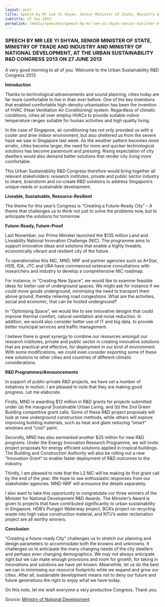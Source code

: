 ```yaml
---
layout: post
title: Speech by Mr Lee Yi Shyan, Senior Minister of State, Ministry of Trade and Industry and Ministry of National Development, at the Urban Sustainability R&D Congress 2013 on 27 June 2013
subtitle: 27 Jun 2013
permalink: /media/speeches/speech-by-mr-lee-yi-shyan-senior-minister-of-state-ministry-of-trade-and-industry-and-ministry-of-national-development-at-the-urban-sustainability-r-d-congress-2013-on-27-june-2013
---
```


### SPEECH BY MR LEE YI SHYAN, SENIOR MINISTER OF STATE, MINISTRY OF TRADE AND INDUSTRY AND MINISTRY OF NATIONAL DEVELOPMENT, AT THE URBAN SUSTAINABILITY R&D CONGRESS 2013 ON 27 JUNE 2013

A very good morning to all of you. Welcome to the Urban Sustainability R&D Congress 2013.

**Introduction**

Thanks to technological advancements and sound planning, cities today are far more comfortable to live in than ever before. One of the key inventions that enabled comfortable high-density urbanisation has been the invention of HVAC (Heat Ventilation Air Conditioning) system. Regardless of climatic conditions, cities all over employ HVACs to provide suitable indoor temperature ranges suitable for human activities and high quality living.

In the case of Singapore, air conditioning has not only provided us with a cooler and drier indoor environment, but also sheltered us from the severe haze we saw in Singapore last week. As the weather pattern becomes more erratic, cities become larger, the need for more and quicker technological solutions has become paramount and pressing. Rising expectation of city dwellers would also demand better solutions that render city living more comfortable.

This Urban Sustainability R&D Congress therefore would bring together all relevant stakeholders: research institutes, private and public sector industry to share, brainstorm and co-create R&D solutions to address Singapore’s unique needs or sustainable development.

**Liveable, Sustainable, Resource-Resilient**

The theme for this year’s Congress is “Creating a Future-Ready City” – A theme that challenges us to think not just to solve the problems now, but to anticipate the solutions for tomorrow.

**Future-Ready, Future-Proof**

Last November, our Prime Minister launched the $135 million Land and Liveability National Innovation Challenge (NIC). The programme aims to support innovative ideas and solutions that enable a highly liveable, economically vibrant and resilient city of the future.

To operationalise this NIC, MND, NRF and partner agencies such as A*Star, HDB, IDA, JTC and URA have commenced extensive consultations with researchers and industry to develop a comprehensive NIC roadmap.

For instance, in “Creating New Space”, we would like to examine feasible ideas for better use of underground spaces. We might ask for instance if we could move goods underground, minimising the need to transport them above ground, thereby relieving road congestions. What are the activities, social and economic, that can be hosted underground?

In “Optimising Space”, we would like to see innovative designs that could improve thermal comfort, natural ventilation and noise reduction. In addition, we would also consider better use of IT and big data, to provide better municipal services and traffic management.

I believe there is great synergy to combine our resources amongst our research institutes, private and public sector in creating innovative solutions that are practical and effective, for deployment in our kind of environment. With some modifications, we could even consider exporting some of these new solutions to other cities and countries of different climatic considerations.

**R&D Programmes/Announcements**

In support of public-private R&D projects, we have set a number of initiatives in motion. I am pleased to note that they are making good progress. Let me elaborate.

Firstly, MND is awarding $12 million in R&D grants for projects submitted under (a) the inaugural Sustainable Urban Living, and (b) the 2nd Green Building competitive grant calls. Some of these R&D project proposals will look at new underground construction methods, while others will explore improving building materials, such as heat and glare reducing “smart” windows and “cool” paint.

Secondly, MND has also earmarked another $25 million for new R&D programs. Under the Energy Innovation Research Programme, we will invite project proposals for energy efficient solutions applied in tropical buildings. The Building and Construction Authority will also be rolling out a new “Innovation Grant” to enable faster deployment of R&D outcomes to the industry.

Thirdly, I am pleased to note that the L2 NIC will be making its first grant call by the end of the year. We hope to see enthusiastic responses from our stakeholder agencies. MND-NRF will announce the details separately.

I also want to take this opportunity to congratulate our three winners of the Minister for National Development R&D Awards. The Minister’s Award is given to projects that have contributed significantly to urban sustainability in Singapore. HDB’s Punggol Waterway project, BCA’s project on recycling waste into high value construction material, and NTU’s water reclamation project are all worthy winners.

**Conclusion**

"Creating a future-ready City" challenges us to stretch our planning and design parameters to accommodate both the knowns and unknowns. It challenges us to anticipate the many changing needs of the city dwellers and perhaps even changing demographics. We may not always anticipate right but we can make enough provisions and room for growth, for taking in innovations and solutions we have yet known. Meanwhile, let us do the best we can in minimising our resource footprints while we expand and grow our cities. After all, sustainable development means not to deny our future and future generations the right to enjoy what we have today.

On this note, let me wish everyone a very productive Congress. Thank you.

Source: [<a href="https://www.mnd.gov.sg/" target="_blank">Ministry of National Development </a>](https://www.mnd.gov.sg/)